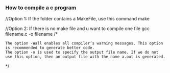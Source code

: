 ### How to compile a c program
//Option 1: If the folder contains a MakeFile, use this command
make


//Option 2: If there is no make file and u want to compile one file
gcc filename.c -o filename
/*


    The option -Wall enables all compiler’s warning messages. This option is recommended to generate better code. 
    The option -o is used to specify the output file name. If we do not use this option, then an output file with the name a.out is generated.
*/
